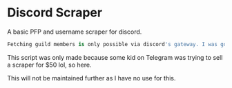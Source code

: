 # Discord Scraper

A basic PFP and username scraper for discord.

```python
Fetching guild members is only possible via discord's gateway. I was going to do this myself but ended up [DisCum](https://github.com/Merubokkusu/Discord-S.C.U.M/) as I have no real knowledge of using discord's gateway - It was pointless me spending hours learning for a basic script I'm never going to use.
```

This script was only made because some kid on Telegram was trying to sell a scraper for $50 lol, so here.

This will not be maintained further as I have no use for this.
